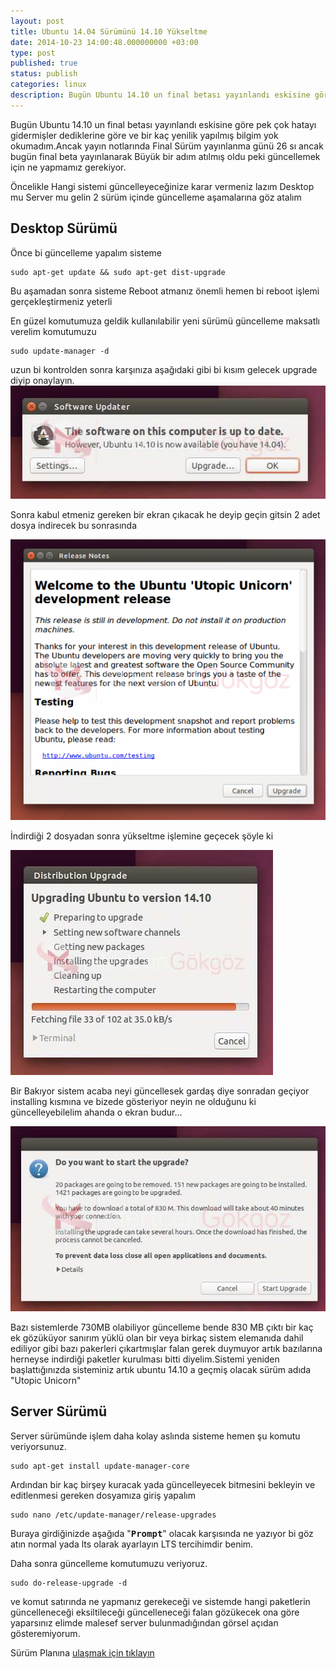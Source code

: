 ```yaml
---
layout: post
title: Ubuntu 14.04 Sürümünü 14.10 Yükseltme
date: 2014-10-23 14:00:48.000000000 +03:00
type: post
published: true
status: publish
categories: linux
description: Bugün Ubuntu 14.10 un final betası yayınlandı eskisine göre pek çok hatayı gidermişler dediklerine göre ve bir kaç yenilik yapılmış bilgim
---
```

Bugün Ubuntu 14.10 un final betası yayınlandı eskisine göre pek çok hatayı gidermişler dediklerine göre ve bir kaç yenilik yapılmış bilgim yok okumadım.Ancak yayın notlarında Final Sürüm yayınlanma günü 26 sı ancak bugün final beta yayınlanarak Büyük bir adım atılmış oldu peki güncellemek için ne yapmamız gerekiyor.

Öncelikle Hangi sistemi güncelleyeceğinize karar vermeniz lazım Desktop mu Server mu gelin 2 sürüm içinde güncelleme aşamalarına göz atalım

## Desktop Sürümü

Önce bi güncelleme yapalım sisteme

    sudo apt-get update && sudo apt-get dist-upgrade

Bu aşamadan sonra sisteme Reboot atmanız önemli hemen bi reboot işlemi gerçekleştirmeniz yeterli

En güzel komutumuza geldik kullanılabilir yeni sürümü güncelleme maksatlı verelim komutumuzu

    sudo update-manager -d

uzun bi kontrolden sonra karşınıza aşağıdaki gibi bi kısım gelecek upgrade diyip onaylayın. ![ubuntuupgradegorsel1](/assets/ubuntuupgradegorsel1.jpg)

Sonra kabul etmeniz gereken bir ekran çıkacak he deyip geçin gitsin 2 adet dosya indirecek bu sonrasında

![ubuntuupgradegorsel2](/assets/ubuntuupgradegorsel2-e1414060840608-646x576.png)

İndirdiği 2 dosyadan sonra yükseltme işlemine geçecek şöyle ki

![ubuntuupgradegorsel3](/assets/ubuntuupgradegorsel3.jpg)

Bir Bakıyor sistem acaba neyi güncellesek gardaş diye sonradan geçiyor installing kısmına ve bizede gösteriyor neyin ne olduğunu ki güncelleyebilelim ahanda o ekran budur...

![ubuntuupgradegorsel4](/assets/ubuntuupgradegorsel4.jpg)

Bazı sistemlerde 730MB olabiliyor güncelleme bende 830 MB çıktı bir kaç ek gözüküyor sanırım yüklü olan bir veya birkaç sistem elemanıda dahil ediliyor gibi bazı pakerleri çıkartmışlar falan gerek duymuyor artık bazılarına herneyse indirdiği paketler kurulması bitti diyelim.Sistemi yeniden başlattığınızda sisteminiz artık ubuntu 14.10 a geçmiş olacak sürüm adıda "Utopic Unicorn"

## Server Sürümü

Server sürümünde işlem daha kolay aslında sisteme hemen şu komutu veriyorsunuz.

    sudo apt-get install update-manager-core

Ardından bir kaç birşey kuracak yada güncelleyecek bitmesini bekleyin ve editlenmesi gereken dosyamıza giriş yapalım

    sudo nano /etc/update-manager/release-upgrades

Buraya girdiğinizde aşağıda "<tt><strong>Prompt</strong></tt>" olacak karşısında ne yazıyor bi göz atın normal yada lts olarak ayarlayın LTS tercihimdir benim.

Daha sonra güncelleme komutumuzu veriyoruz.

    sudo do-release-upgrade -d

ve komut satırında ne yapmanız gerekeceği ve sistemde hangi paketlerin güncelleneceği eksiltileceği güncelleneceği falan gözükecek ona göre yaparsınız elimde malesef server bulunmadığından görsel açıdan gösteremiyorum.

Sürüm Planına [ulaşmak için tıklayın](https://wiki.ubuntu.com/UtopicUnicorn/ReleaseSchedule)

